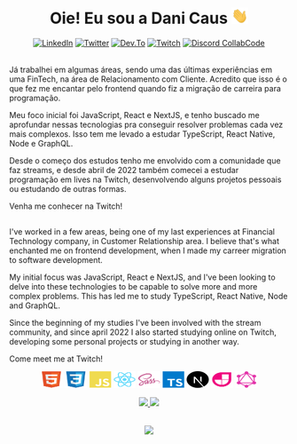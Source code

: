 <h1 align="center"> Oie! Eu sou a Dani Caus <img src="https://raw.githubusercontent.com/ABSphreak/ABSphreak/master/gifs/Hi.gif" width="30"> </h1> 

<div id="social" align="center">
  <a href="https://www.linkedin.com/in/danielacaus/" target="_blank" data-description="LinkedIn" data-react-icon="bs/BsLinkedin" data-color="#0a66c2"><img src="https://img.shields.io/badge/-LinkedIn-%230077B5?style=for-the-badge&logo=linkedin&logoColor=white" alt="LinkedIn" target="_blank"></a>
  <a href="https://www.twitter/danicaus" target="_blank" data-description="Twitter" data-react-icon="bs/BsTwitter" data-color="#1d9bf0"><img src="https://img.shields.io/badge/-Twitter-%230077B5?style=for-the-badge&logo=twitter&logoColor=white" alt="Twitter" target="_blank"></a>
  <a href="https://dev.to/danicaus" target="_blank" data-description="Dev.To" data-react-icon="fa/FaDev" data-color="#000000"><img src="https://img.shields.io/badge/-DevTo-%230077B5?style=for-the-badge&logo=dev.to&logoColor=white&labelColor=black&color=black" alt="Dev.To" target="_blank"></a>
  <a href="https://www.twitch.tv/danicaus/" target="_blank" data-description="Twitch" data-react-icon="ba/BsTwitch" data-color="#772ce8"><img src="https://img.shields.io/badge/-Twitch-%230077B5?style=for-the-badge&logo=twitch&logoColor=white&labelColor=blueviolet&color=blueviolet" alt="Twitch" target="_blank"></a>
  <a href="https://discord.gg/tspvp2DDc9" target="_blank" data-description="Discord" data-react-icon="fa/FaDiscord" data-color="#5661f5"><img src="https://img.shields.io/badge/-Discord CollabCode-%230077B5?style=for-the-badge&logo=discord&logoColor=white&labelColor=blueviolet&color=blueviolet" alt="Discord CollabCode" target="_blank"></a>
</div>

<br>

<div id="portuguese_profile">
  <p>Já trabalhei em algumas áreas, sendo uma das últimas experiências em uma FinTech, na área de Relacionamento com Cliente. Acredito que isso é o que fez me encantar pelo frontend quando fiz a migração de carreira para programação.</p>
  <p>Meu foco inicial foi JavaScript, React e NextJS, e tenho buscado me aprofundar nessas tecnologias pra conseguir resolver problemas cada vez mais complexos. Isso tem me levado a estudar TypeScript, React Native, Node e GraphQL.</p>
  <p>Desde o começo dos estudos tenho me envolvido com a comunidade que faz streams, e desde abril de 2022 também comecei a estudar programação em lives na Twitch, desenvolvendo alguns projetos pessoais ou estudando de outras formas.</p>
  <p>Venha me conhecer na Twitch!</p>
</div>

##

<div id="english_profile">
  <p>I've worked in a few areas, being one of my last experiences at Financial Technology company, in Customer Relationship area. I believe that's what enchanted me on frontend development, when I made my carreer migration to software development.</p>
  <p>My initial focus was JavaScript, React e NextJS, and I've been looking to delve into these technologies to be capable to solve more and more complex problems. This has led me to study TypeScript, React Native, Node and GraphQL.</p>
  <p>Since the beginning of my studies I've been involved with the stream community, and since april 2022 I also started studying online on Twitch, developing some personal projects or studying in another way.</p>
  <p>Come meet me at Twitch!</p>
</div>

<div align="center">
  <img align="center" alt="HTML" title="HTML 5" height="30" width="40" src="https://raw.githubusercontent.com/devicons/devicon/master/icons/html5/html5-original.svg">
  <img align="center" alt="CSS" title="CSS 3" height="30" width="40" src="https://raw.githubusercontent.com/devicons/devicon/master/icons/css3/css3-original.svg">
  <img align="center" alt="JavaScript" title="JavaScript" height="30" width="40" src="https://raw.githubusercontent.com/devicons/devicon/master/icons/javascript/javascript-plain.svg">
  <img align="center" alt="React" title="React" height="30" width="40" src="https://raw.githubusercontent.com/devicons/devicon/master/icons/react/react-original.svg">
  <img align="center" alt="Sass" title="Sass" height="30" width="40" src="https://raw.githubusercontent.com/devicons/devicon/master/icons/sass/sass-original.svg">
  <img align="center" alt="TypeScript" title="TypeScript" height="30" width="40" src="https://raw.githubusercontent.com/devicons/devicon/master/icons/typescript/typescript-plain.svg">
  <img align="center" alt="Next" title="Next" height="30" width="40" src="https://raw.githubusercontent.com/devicons/devicon/master/icons/nextjs/nextjs-original.svg">
  <img align="center" alt="JamStack" title="JamStack" height="30" width="40" src="https://raw.githubusercontent.com/devicons/devicon/master/icons/jamstack/jamstack-original.svg">
  <img align="center" alt="Graphql" title="GraphQL" height="30" width="40" src="https://raw.githubusercontent.com/devicons/devicon/master/icons/graphql/graphql-plain.svg">
</div>

<br>

<div align="center">
  
  <a href="https://github.com/danicaus" onmouseover="this.style.textDecoration='none'">
    <img height="180em" src="https://github-readme-stats.vercel.app/api?username=danicaus&show_icons=true&theme=omni&include_all_commits=true&count_private=true" />
    <img height="180em" src="https://github-readme-stats.vercel.app/api/top-langs/?username=danicaus&layout=compact&langs_count=7&theme=omni" />
  </a>
  
  ##
  
  <img align="center" src="https://github.com/danicaus/danicaus/blob/output/github-contribution-grid-snake.svg" />
  
</div> 
